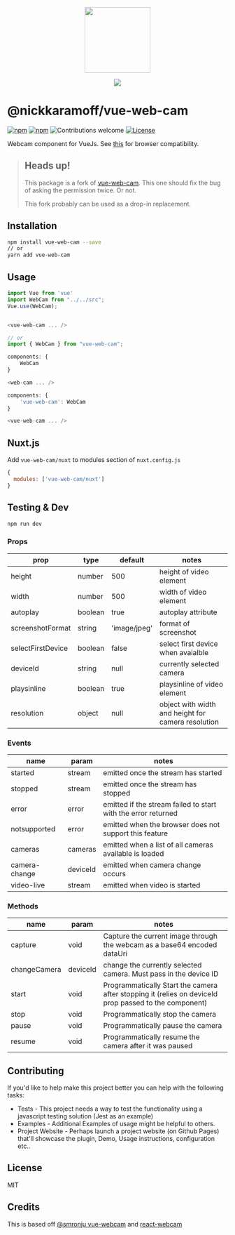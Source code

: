 <p align="center">
    <img width="150" src="assets/logo.png">
</p>

<p align="center">
    <img src="assets/splash.png">
</p>

# @nickkaramoff/vue-web-cam

[![npm](https://img.shields.io/npm/v/vue-web-cam.svg)](https://www.npmjs.com/package/vue-web-cam)
[![npm](https://img.shields.io/npm/dm/vue-web-cam.svg)](https://www.npmjs.com/package/vue-web-cam)
![Contributions welcome](https://img.shields.io/badge/contributions-welcome-orange.svg)
[![License](https://img.shields.io/badge/license-MIT-blue.svg)](https://opensource.org/licenses/MIT)

Webcam component for VueJs. See [this](http://caniuse.com/#feat=stream)
for browser compatibility.

> ## Heads up!
>
> This package is a fork of
> [vue-web-cam](https://github.com/vinceg/vue-web-cam).
> This one should fix the bug of asking the permission twice. Or not.
>
> This fork probably can be used as a drop-in replacement.

## Installation

```bash
npm install vue-web-cam --save
// or
yarn add vue-web-cam
```

## Usage

```js
import Vue from 'vue'
import WebCam from "../../src";
Vue.use(WebCam);


<vue-web-cam ... />

// or
import { WebCam } from "vue-web-cam";

components: {
    WebCam
}

<web-cam ... />

components: {
    'vue-web-cam': WebCam
}

<vue-web-cam ... />
```

## Nuxt.js

Add `vue-web-cam/nuxt` to modules section of `nuxt.config.js`

```javascript
{
  modules: ['vue-web-cam/nuxt']
}
```

## Testing & Dev

```bash
npm run dev
```

### Props

| prop              | type    | default      | notes                                              |
| ----------------- | ------- | ------------ | -------------------------------------------------- |
| height            | number  | 500          | height of video element                            |
| width             | number  | 500          | width of video element                             |
| autoplay          | boolean | true         | autoplay attribute                                 |
| screenshotFormat  | string  | 'image/jpeg' | format of screenshot                               |
| selectFirstDevice | boolean | false        | select first device when avaialble                 |
| deviceId          | string  | null         | currently selected camera                          |
| playsinline       | boolean | true         | playsinline of video element                       |
| resolution        | object  | null         | object with width and height for camera resolution |

### Events

| name          | param    | notes                                                         |
| ------------- | -------- | ------------------------------------------------------------- |
| started       | stream   | emitted once the stream has started                           |
| stopped       | stream   | emitted once the stream has stopped                           |
| error         | error    | emitted if the stream failed to start with the error returned |
| notsupported  | error    | emitted when the browser does not support this feature        |
| cameras       | cameras  | emitted when a list of all cameras available is loaded        |
| camera-change | deviceId | emitted when camera change occurs                             |
| video-live    | stream   | emitted when video is started                                 |

### Methods

| name         | param    | notes                                                                                                 |
| ------------ | -------- | ----------------------------------------------------------------------------------------------------- |
| capture      | void     | Capture the current image through the webcam as a base64 encoded dataUri                                 |
| changeCamera | deviceId | change the currently selected camera. Must pass in the device ID                                      |
| start        | void     | Programmatically Start the camera after stopping it (relies on deviceId prop passed to the component) |
| stop         | void     | Programmatically stop the camera                                                                      |
| pause        | void     | Programmatically pause the camera                                                                     |
| resume       | void     | Programmatically resume the camera after it was paused                                                |

## Contributing

If you'd like to help make this project better you can help with the following tasks:

- Tests - This project needs a way to test the functionality using a javascript testing solution (Jest as an example)
- Examples - Additional Examples of usage might be helpful to others.
- Project Website - Perhaps launch a project website (on Github Pages) that'll showcase the plugin, Demo, Usage instructions, configuration etc..

## License

MIT

## Credits

This is based off [@smronju vue-webcam](https://github.com/smronju/vue-webcam) and [react-webcam](https://github.com/mozmorris/react-webcam)

